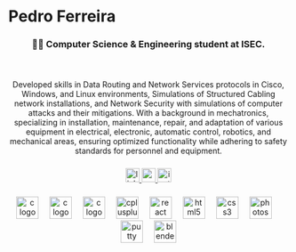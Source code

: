 <h1 align="left">Pedro Ferreira</h1>

###

<h3 align="center">👩‍💻 Computer Science & Engineering student at ISEC.</h3>

###

<br clear="both">

<p align="center">Developed skills in Data Routing and Network Services protocols in Cisco, Windows, and Linux environments, Simulations of Structured Cabling network installations, and Network Security with simulations of computer attacks and their mitigations. With a background in mechatronics, specializing in installation, maintenance, repair, and adaptation of various equipment in electrical, electronic, automatic control, robotics, and mechanical areas, ensuring optimized functionality while adhering to safety standards for personnel and equipment.</p>

###

<div align="center">
  <a href="https://www.linkedin.com/in/pedfer/" target="_blank">
    <img src="https://img.shields.io/static/v1?message=LinkedIn&logo=linkedin&label=&color=0077B5&logoColor=white&labelColor=&style=for-the-badge" height="25" alt="linkedin logo"  />
  </a>
  <a href="pp14@sapo.pt" target="_blank">
    <img src="https://img.shields.io/static/v1?message=E-MAIL&logo=gmail&label=&color=5B8F22&logoColor=white&labelColor=&style=for-the-badge" height="25" alt="gmail logo"  />
  </a>
  <a href="https://www.instagram.com/pedfer14.99/" target="_blank">
    <img src="https://img.shields.io/static/v1?message=Instagram&logo=instagram&label=&color=E4405F&logoColor=white&labelColor=&style=for-the-badge" height="25" alt="instagram logo"  />
  </a>
</div>

###

<div align="center">
  <img src="https://icons.iconarchive.com/icons/bokehlicia/captiva/256/wireshark-icon.png" height="40" alt="c logo"  />
  <img width="12" />
  <img src="https://cdn.icon-icons.com/icons2/1381/PNG/512/gns3_94911.png" height="40" alt="c logo"  />
  <img width="12" />
  <img src="https://cdn.jsdelivr.net/gh/devicons/devicon/icons/c/c-original.svg" height="40" alt="c logo"  />
  <img width="12" />
  <img src="https://cdn.jsdelivr.net/gh/devicons/devicon/icons/cplusplus/cplusplus-original.svg" height="40" alt="cplusplus logo"  />
  <img width="12" />
  <img src="https://cdn.jsdelivr.net/gh/devicons/devicon/icons/react/react-original.svg" height="40" alt="react logo"  />
  <img width="12" />
  <img src="https://cdn.jsdelivr.net/gh/devicons/devicon/icons/html5/html5-original.svg" height="40" alt="html5 logo"  />
  <img width="12" />
  <img src="https://cdn.jsdelivr.net/gh/devicons/devicon/icons/css3/css3-original.svg" height="40" alt="css3 logo"  />
  <img width="12" />
  <img src="https://cdn.jsdelivr.net/gh/devicons/devicon/icons/photoshop/photoshop-plain.svg" height="40" alt="photoshop logo"  />
  <img width="12" />
  <img src="https://cdn.jsdelivr.net/gh/devicons/devicon/icons/putty/putty-original.svg" height="40" alt="putty logo"  />
  <img width="12" />
  <img src="https://cdn.jsdelivr.net/gh/devicons/devicon/icons/blender/blender-original.svg" height="40" alt="blender logo"  />
</div>

###
